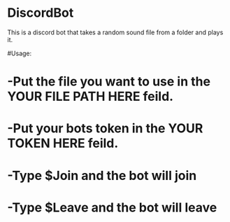 # DiscordBot

This is a discord bot that takes a random sound file from a folder and plays it.

#Usage:

#  -Put the file you want to use in the YOUR FILE PATH HERE feild.
#  -Put your bots token in the YOUR TOKEN HERE feild.
#  -Type $Join and the bot will join
#  -Type $Leave and the bot will leave
